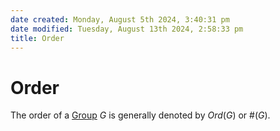 ```yaml
---  
date created: Monday, August 5th 2024, 3:40:31 pm  
date modified: Tuesday, August 13th 2024, 2:58:33 pm  
title: Order  
---  
```

# Order  
The order of a [Group](./Group.md) $G$ is generally denoted by $Ord(G)$ or $\#(G)$.  
  
  
